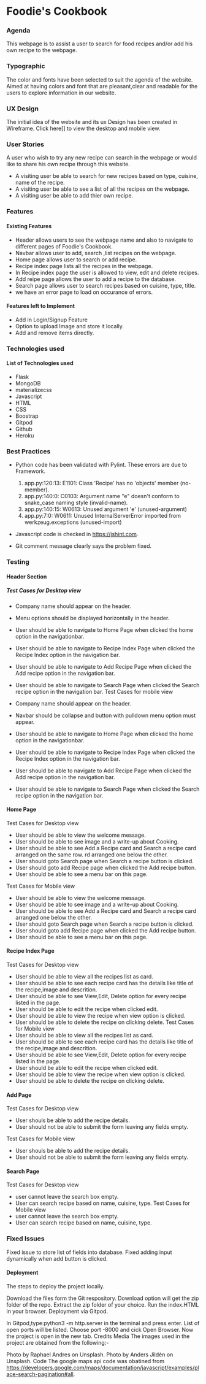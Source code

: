 # Foodie's Cookbook

### Agenda

This webpage is to assist a user to search for food recipes and/or add his own recipe to the webpage.

### Typographic

The color and fonts have been selected to suit the agenda of the website. Aimed at having colors and font that are pleasant,clear and readable for the users to explore information in our website.

### UX Design

The initial idea of the website and its ux Design has been created in Wireframe. Click here[] to view the desktop and mobile view.

### User Stories

A user who wish to try any new recipe  can search in the webpage or would like to share his own recipe through this website. 

- A visiting user be able to search for new recipes based on type, cuisine, name of the recipe.
- A visiting user be able to see a list of all the recipes on the webpage.
- A visiting user be able to add thier own recipe.
### Features
#### Existing Features
- Header allows users to see the webpage name and also to navigate to different pages of Foodie's Cookbook.
- Navbar allows user to add, search ,list recipes on the webpage.
- Home page  allows user to  search or add recipe.
- Recipe index page lists all the recipes in the webpage.
- In Recipe index page the user is allowed to view, edit and delete recipes.
- Add reipe page allows the user to add a recipe to the database.
- Search page allows user to search recipes based on cuisine, type, title. 
- we have an error page to load on occurance of errors.
#### Features left to Implement
- Add in Login/Signup Feature
- Option to upload Image and store it locally.
- Add and remove items directly.
### Technologies used
#### List of Technologies used
- Flask
- MongoDB
- materializecss
- Javascript
- HTML
- CSS
- Boostrap
- Gitpod
- Github
- Heroku
### Best Practices
- Python code has been validated with Pylint.
    These errors are due to Framework.
    1. app.py:120:13: E1101: Class 'Recipe' has no 'objects' member (no-member).
    2. app.py:140:0: C0103: Argument name "e" doesn't conform to snake_case naming style (invalid-name).
    3. app.py:140:15: W0613: Unused argument 'e' (unused-argument)
    4. app.py:7:0: W0611: Unused InternalServerError imported from werkzeug.exceptions (unused-import)

- Javascript code is checked in https://jshint.com.
- Git comment message clearly says the problem fixed.

### Testing
#### Header Section
##### Test Cases for Desktop view
- Company name should appear on the header.
- Menu options should be displayed horizontally in the header.
- User should be able to navigate to Home Page when clicked the home option in the navigationbar.
- User should be able to navigate to Recipe Index Page when clicked the Recipe Index  option in the navigation bar.
- User should be able to navigate to Add Recipe Page when clicked the Add recipe option in the navigation bar.
- User should be able to navigate to Search Page when clicked the Search recipe option in the navigation bar.
Test Cases for mobile view

- Company name should appear on the header.
- Navbar should be collapse and button with pulldown menu option must appear.
- User should be able to navigate to Home Page when clicked the home option in the navigationbar.
- User should be able to navigate to Recipe Index Page when clicked the Recipe Index  option in the navigation bar.
- User should be able to navigate to Add Recipe Page when clicked the Add recipe option in the navigation bar.
- User should be able to navigate to Search Page when clicked the Search recipe option in the navigation bar.
#### Home Page

Test Cases for Desktop view
- User should be able to view the welcome message.
- User should be able to see image and a write-up about Cooking.
- User should be able to see Add a Recipe card  and Search a recipe card arranged on the same row.
rd arranged one below the other.
- User should goto Search page when Search a recipe button is clicked.
- User should goto add Recipe page when clicked the Add recipe button.
- User should be able to see a menu bar on this page.

Test Cases for Mobile view
- User should be able to view the welcome message.
- User should be able to see image and a write-up about Cooking.
- User should be able to see Add a Recipe card  and Search a recipe card arranged one below the other.
- User should goto Search page when Search a recipe button is clicked.
- User should goto add Recipe page when clicked the Add recipe button.
- User should be able to see a menu bar on this page.

#### Recipe Index Page
Test Cases for Desktop view
- User should be able to view all the recipes list as card.
- User should be able to see each recipe card has the details like title of the recipe,image and descrition.
- User should be able to see View,Edit, Delete option for every recipe listed in the page.
- User should be able to edit the recipe when clicked edit.
- User should be able to view the recipe when view option is clicked.
- User should be able to delete the recipe on clicking delete.
Test Cases for Mobile view
- User should be able to view all the recipes list as card.
- User should be able to see each recipe card has the details like title of the recipe,image and descrition.
- User should be able to see View,Edit, Delete option for every recipe listed in the page.
- User should be able to edit the recipe when clicked edit.
- User should be able to view the recipe when view option is clicked.
- User should be able to delete the recipe on clicking delete.
#### Add Page
Test Cases for Desktop view

- User shouls be able to add the recipe details.
- User should not be able to submit the form leaving any fields empty.

Test Cases for Mobile view

- User shouls be able to add the recipe details.
- User should not be able to submit the form leaving any fields empty.

#### Search Page
Test Cases for Desktop view

 - user cannot leave the search box empty.
 - User can search recipe based on name, cuisine, type.
Test Cases for Mobile view 
 - user cannot leave the search box empty.
 - User can search recipe based on name, cuisine, type.


### Fixed Issues
Fixed issue to store list of fields into database.
Fixed adding input dynamically when add button is clicked.

#### Deployment
The steps to deploy the project locally.

Download the files form the Git respository.
Download option will get the zip folder of the repo.
Extract the zip folder of your choice.
Run the index.HTML in your browser.
Deployment via Gitpod.

In Gitpod,type:python3 -m http.server in the terminal and press enter.
List of open ports will be listed.
Choose port -8000 and cick Open Browser.
Now the project is open in the new tab.
Credits
Media
The images used in the project are obtained from the following:-

Photo by Raphael Andres on Unsplash.
Photo by Anders Jildén on Unsplash.
Code
The google maps api code was obatined from https://developers.google.com/maps/documentation/javascript/examples/place-search-pagination#all.

